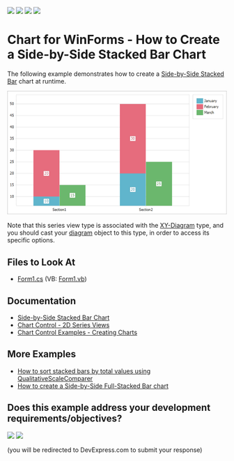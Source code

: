 <!-- default badges list -->
![](https://img.shields.io/endpoint?url=https://codecentral.devexpress.com/api/v1/VersionRange/128573839/24.2.1%2B)
[![](https://img.shields.io/badge/Open_in_DevExpress_Support_Center-FF7200?style=flat-square&logo=DevExpress&logoColor=white)](https://supportcenter.devexpress.com/ticket/details/E2092)
[![](https://img.shields.io/badge/📖_How_to_use_DevExpress_Examples-e9f6fc?style=flat-square)](https://docs.devexpress.com/GeneralInformation/403183)
[![](https://img.shields.io/badge/💬_Leave_Feedback-feecdd?style=flat-square)](#does-this-example-address-your-development-requirementsobjectives)
<!-- default badges end -->

# Chart for WinForms - How to Create a Side-by-Side Stacked Bar Chart

The following example demonstrates how to create a [Side-by-Side Stacked Bar](https://docs.devexpress.com/WindowsForms/7565/controls-and-libraries/chart-control/series-views/2d-series-views/bar-series-views/side-by-side-stacked-bar-chart?p=netframework) chart at runtime.

![Side-by-side stacked bar sample](images/side-by-side-stacked-bar-chart.png)

Note that this series view type is associated with the [XY-Diagram](https://docs.devexpress.com/WindowsForms/5908/controls-and-libraries/chart-control/diagram/xy-diagram?p=netframework)
 type, and you should cast your [diagram](https://docs.devexpress.com/WindowsForms/DevExpress.XtraCharts.ChartControl.Diagram?p=netframework) object to this type, in order to access its specific options.

## Files to Look At

* [Form1.cs](./CS/SideBySideStackedBarChart/Form1.cs) (VB: [Form1.vb](./VB/SideBySideStackedBarChart/Form1.vb))

## Documentation

* [Side-by-Side Stacked Bar Chart](https://docs.devexpress.com/WindowsForms/7565/controls-and-libraries/chart-control/series-views/2d-series-views/bar-series-views/side-by-side-stacked-bar-chart)
* [Chart Control - 2D Series Views](https://docs.devexpress.com/WindowsForms/2960/controls-and-libraries/chart-control/series-views/2d-series-views)
* [Chart Control Examples - Creating Charts](https://docs.devexpress.com/WindowsForms/2458/controls-and-libraries/chart-control/examples#creating)

## More Examples

* [How to sort stacked bars by total values using QualitativeScaleComparer](https://github.com/DevExpress-Examples/how-to-sort-stacked-bars-by-total-values-using-qualitativescalecomparer-t585190)
* [How to create a Side-by-Side Full-Stacked Bar chart](https://github.com/DevExpress-Examples/how-to-create-a-side-by-side-full-stacked-bar-chart-e2093)
<!-- feedback -->
## Does this example address your development requirements/objectives?

[<img src="https://www.devexpress.com/support/examples/i/yes-button.svg"/>](https://www.devexpress.com/support/examples/survey.xml?utm_source=github&utm_campaign=winforms-charts-create-a-side-by-side-stacked-bars&~~~was_helpful=yes) [<img src="https://www.devexpress.com/support/examples/i/no-button.svg"/>](https://www.devexpress.com/support/examples/survey.xml?utm_source=github&utm_campaign=winforms-charts-create-a-side-by-side-stacked-bars&~~~was_helpful=no)

(you will be redirected to DevExpress.com to submit your response)
<!-- feedback end -->
